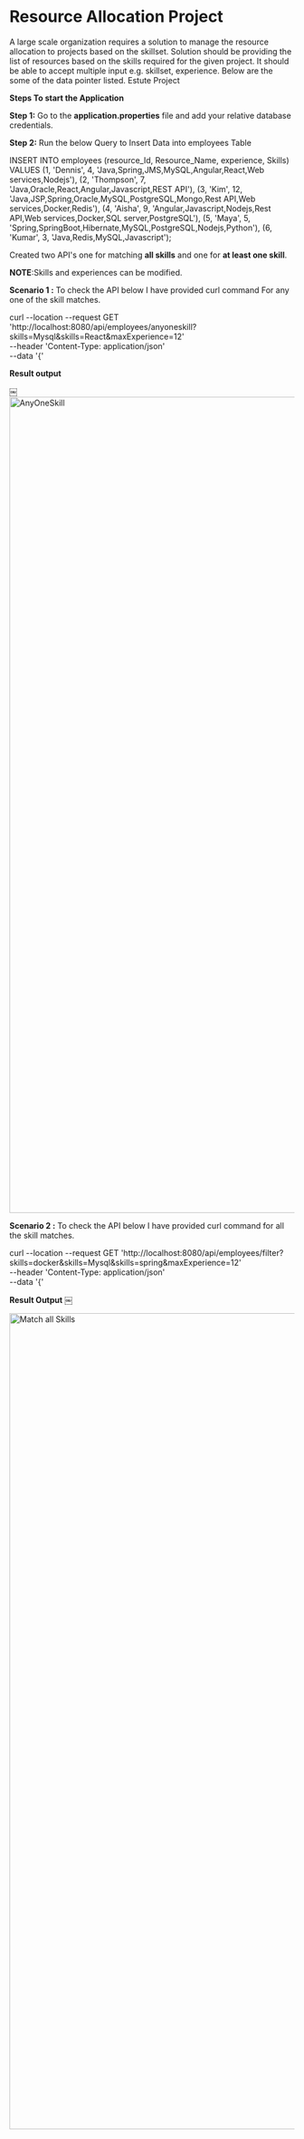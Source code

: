 # Resource Allocation Project
A large scale organization requires a solution to manage the resource allocation to projects based on the skillset. Solution should be providing the list of resources based on the skills required for the given project. It should be able to accept multiple input e.g. skillset, experience. Below are the some of the data pointer listed.
Estute Project


**Steps To start the Application**

**Step 1:** Go to the **application.properties** file and add your relative database credentials.

**Step 2:** Run the below Query to Insert Data into employees Table

INSERT INTO employees (resource_Id, Resource_Name, experience, Skills) VALUES
(1, 'Dennis', 4, 'Java,Spring,JMS,MySQL,Angular,React,Web services,Nodejs'),
(2, 'Thompson', 7, 'Java,Oracle,React,Angular,Javascript,REST API'),
(3, 'Kim', 12, 'Java,JSP,Spring,Oracle,MySQL,PostgreSQL,Mongo,Rest API,Web services,Docker,Redis'),
(4, 'Aisha', 9, 'Angular,Javascript,Nodejs,Rest API,Web services,Docker,SQL server,PostgreSQL'),
(5, 'Maya', 5, 'Spring,SpringBoot,Hibernate,MySQL,PostgreSQL,Nodejs,Python'),
(6, 'Kumar', 3, 'Java,Redis,MySQL,Javascript');



Created two API's one for  matching **all skills** and one for **at least one skill**.

**NOTE**:Skills and experiences can be modified.

**Scenario 1 :** To check the API below I have provided curl command For any one of the skill matches.

curl --location --request GET 'http://localhost:8080/api/employees/anyoneskill?skills=Mysql&skills=React&maxExperience=12' \
--header 'Content-Type: application/json' \
--data '{'

**Result output**

￼<img width="1440" alt="AnyOneSkill" src="https://github.com/user-attachments/assets/e0235b04-9d1e-4b71-80b0-7bb360455438" />


**Scenario 2 :** To check the API below I have provided curl command for all the skill matches.

curl --location --request GET 'http://localhost:8080/api/employees/filter?skills=docker&skills=Mysql&skills=spring&maxExperience=12' \
--header 'Content-Type: application/json' \
--data '{'

**Result Output**
￼

<img width="1440" alt="Match all Skills" src="https://github.com/user-attachments/assets/a75a8620-e249-4390-86dd-41771284def4" />

